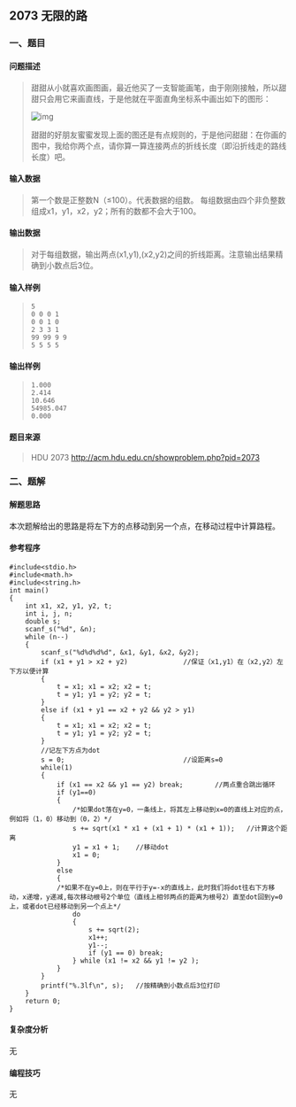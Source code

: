 ## 2073  **无限的路**

### 一、题目

#### 问题描述

> 甜甜从小就喜欢画图画，最近他买了一支智能画笔，由于刚刚接触，所以甜甜只会用它来画直线，于是他就在平面直角坐标系中画出如下的图形：
>
> ![img](http://acm.hdu.edu.cn/data/images/C41-1005-1.JPG)
>
> 甜甜的好朋友蜜蜜发现上面的图还是有点规则的，于是他问甜甜：在你画的图中，我给你两个点，请你算一算连接两点的折线长度（即沿折线走的路线长度）吧。

#### 输入数据

> 第一个数是正整数N（≤100）。代表数据的组数。
> 每组数据由四个非负整数组成x1，y1，x2，y2；所有的数都不会大于100。

#### 输出数据

> 对于每组数据，输出两点(x1,y1),(x2,y2)之间的折线距离。注意输出结果精确到小数点后3位。

#### 输入样例

> ```
> 5
> 0 0 0 1
> 0 0 1 0
> 2 3 3 1
> 99 99 9 9
> 5 5 5 5
> ```

#### 输出样例

> ```
> 1.000
>2.414
> 10.646
>54985.047
> 0.000
>```

#### 题目来源

> HDU 2073 http://acm.hdu.edu.cn/showproblem.php?pid=2073

### 二、题解

#### 解题思路

本次题解给出的思路是将左下方的点移动到另一个点，在移动过程中计算路程。

#### 参考程序

```
#include<stdio.h>
#include<math.h>
#include<string.h>
int main()
{
    int x1, x2, y1, y2, t;
    int i, j, n;
    double s;
    scanf_s("%d", &n);
    while (n--)
    {
        scanf_s("%d%d%d%d", &x1, &y1, &x2, &y2);
        if (x1 + y1 > x2 + y2)				//保证（x1,y1）在（x2,y2）左下方以便计算
        {
            t = x1; x1 = x2; x2 = t;
            t = y1; y1 = y2; y2 = t;
        }
        else if (x1 + y1 == x2 + y2 && y2 > y1)
        {
            t = x1; x1 = x2; x2 = t;
            t = y1; y1 = y2; y2 = t;
        }
        //记左下方点为dot
        s = 0;								//设距离s=0
        while(1)
        {
            if (x1 == x2 && y1 == y2) break;		//两点重合跳出循环
            if (y1==0)
            {
            	/*如果dot落在y=0，一条线上，将其左上移动到x=0的直线上对应的点，例如将（1，0）移动到（0，2）*/
                s += sqrt(x1 * x1 + (x1 + 1) * (x1 + 1));	//计算这个距离
                y1 = x1 + 1;	//移动dot
                x1 = 0;
            }
            else
            {
            /*如果不在y=0上，则在平行于y=-x的直线上，此时我们将dot往右下方移动，x递增，y递减,每次移动根号2个单位（直线上相邻两点的距离为根号2）直至dot回到y=0上，或者dot已经移动到另一个点上*/
                do
                {
                    s += sqrt(2);
                    x1++;
                    y1--;
                    if (y1 == 0) break;
                } while (x1 != x2 && y1 != y2 );
            }
        }
        printf("%.3lf\n", s);	//按精确到小数点后3位打印
    }
    return 0;
}
```

#### 复杂度分析

无

#### 编程技巧

无